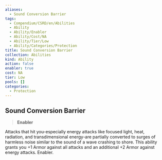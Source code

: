 ```yaml
---
aliases:
  - Sound Conversion Barrier
tags:
  - Compendium/CSRD/en/Abilities
  - Ability
  - Ability/Enabler
  - Ability/Cost/NA
  - Ability/Tier/Low
  - Ability/Categories/Protection
title: Sound Conversion Barrier
collection: Abilities
kind: Ability
action: false
enabler: true
cost: NA
tier: Low
pools: []
categories:
  - Protection
---
```

## Sound Conversion Barrier    
>**Enabler**  
    
Attacks that hit you-especially energy attacks like focused light, heat, radiation, and transdimensional energy-are partially converted to surges of harmless noise similar to the sound of a wave crashing to shore. This ability grants you +1 Armor against all attacks and an additional +2 Armor against energy attacks. Enabler.